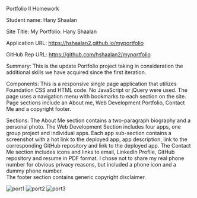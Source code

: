 Portfolio II Homework

Student name: Hany Shaalan

Site Title: My Portfolio: Hany Shaalan

Application URL: https://hshaalan2.github.io/myportfolio

GitHub Rep URL: https://github.com/hshaalan2/myportfolio


Summary:
This is the update Portfolio project taking in consideration the additional skills we have acquired since the first iteration.  

Components:
This is a responsive single page application that utilizes Foundation CSS and HTML code. No JavaScript or jQuery were used.  The page uses a navigation menu with bookmarks to each section on the site.  Page sections include an About me, Web Development Portfolio, Contact Me and a copyright footer.  

Sections:
The About Me section contains a two-paragraph biography and a personal photo. 
The Web Development Section includes four apps, one group project and individual apps.  Each app sub-section contains a screenshot with a hot link to the deployed app, app description, link to the corresponding GitHub repository and link to the deployed app. 
The Contact Me section includes icons and links to email, LinkedIn Profile, GitHub repository and resume in PDF format.  I chose not to share my real phone number for obvious privacy reasons, but included a phone icon and a dummy phone number.  
The footer section contains generic copyright disclaimer. 

![port1](https://user-images.githubusercontent.com/77016211/114246466-ab9c7600-9960-11eb-854b-83d81cf33566.png)
![port2](https://user-images.githubusercontent.com/77016211/114246471-adfed000-9960-11eb-8d13-2b9dd814d6c7.png)
![port3](https://user-images.githubusercontent.com/77016211/114246476-b0f9c080-9960-11eb-8296-b7acc1d43000.png)
